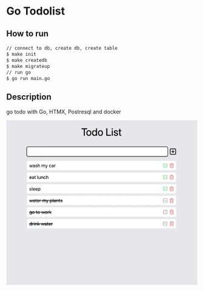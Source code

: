 # Go Todolist

## How to run
```
// connect to db, create db, create table
$ make init
$ make createdb
$ make migrateup
// run go
$ go run main.go
```

## Description
go todo with Go, HTMX, Postresql and docker

![todo](/img/todo.png)
